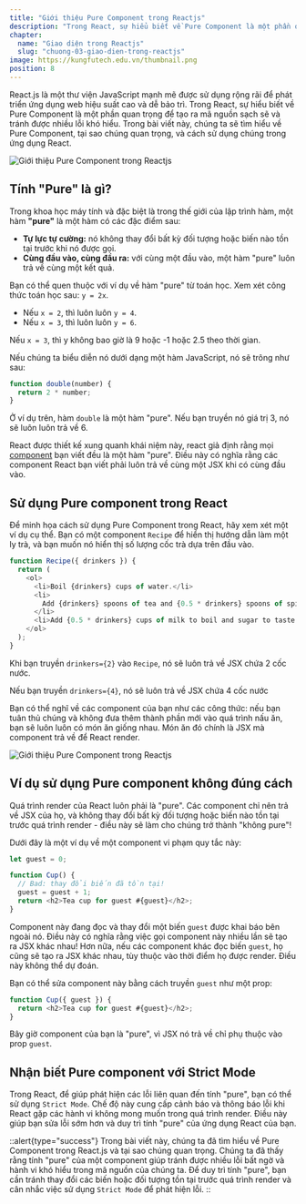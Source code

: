 ```yaml
---
title: "Giới thiệu Pure Component trong Reactjs"
description: "Trong React, sự hiểu biết về Pure Component là một phần quan trọng để tạo ra mã nguồn sạch sẽ và tránh được nhiều lỗi khó hiểu. Trong bài viết này, chúng ta sẽ tìm hiểu về Pure Component, tại sao chúng quan trọng, và cách sử dụng chúng trong ứng dụng React"
chapter:
  name: "Giao diện trong Reactjs"
  slug: "chuong-03-giao-dien-trong-reactjs"
image: https://kungfutech.edu.vn/thumbnail.png
position: 8
---
```


React.js là một thư viện JavaScript mạnh mẽ được sử dụng rộng rãi để phát triển ứng dụng web hiệu suất cao và dễ bảo trì. Trong React, sự hiểu biết về Pure Component là một phần quan trọng để tạo ra mã nguồn sạch sẽ và tránh được nhiều lỗi khó hiểu. Trong bài viết này, chúng ta sẽ tìm hiểu về Pure Component, tại sao chúng quan trọng, và cách sử dụng chúng trong ứng dụng React.

![Giới thiệu Pure Component trong Reactjs](https://github.com/techmely/hoc-lap-trinh/assets/29374426/16c1a030-08c4-4e29-927a-3062ada50d33)

## Tính "Pure" là gì?

Trong khoa học máy tính và đặc biệt là trong thế giới của lập trình hàm, một hàm **"pure"** là một hàm có các đặc điểm sau:

- **Tự lực tự cường:** nó không thay đổi bất kỳ đối tượng hoặc biến nào tồn tại trước khi nó được gọi.
- **Cùng đầu vào, cùng đầu ra:** với cùng một đầu vào, một hàm "pure" luôn trả về cùng một kết quả.

Bạn có thể quen thuộc với ví dụ về hàm "pure" từ toán học. Xem xét công thức toán học sau: `y = 2x`.

- Nếu `x = 2`, thì luôn luôn `y = 4`.
- Nếu `x = 3`, thì luôn luôn `y = 6`.

Nếu `x = 3`, thì y không bao giờ là 9 hoặc -1 hoặc 2.5 theo thời gian.

Nếu chúng ta biểu diễn nó dưới dạng một hàm JavaScript, nó sẽ trông như sau:

```javascript
function double(number) {
  return 2 * number;
}
```

Ở ví dụ trên, hàm `double` là một hàm "pure". Nếu bạn truyền nó giá trị 3, nó sẽ luôn luôn trả về 6.

React được thiết kế xung quanh khái niệm này, react giả định rằng mọi [component](/bai-viet/reactjs/component-trong-react-la-gi) bạn viết đều là một hàm "pure". Điều này có nghĩa rằng các component React bạn viết phải luôn trả về cùng một JSX khi có cùng đầu vào.

## Sử dụng Pure component trong React

Để minh họa cách sử dụng Pure Component trong React, hãy xem xét một ví dụ cụ thể. Bạn có một component `Recipe` để hiển thị hướng dẫn làm một ly trà, và bạn muốn nó hiển thị số lượng cốc trà dựa trên đầu vào.

```javascript
function Recipe({ drinkers }) {
  return (
    <ol>
      <li>Boil {drinkers} cups of water.</li>
      <li>
        Add {drinkers} spoons of tea and {0.5 * drinkers} spoons of spice.
      </li>
      <li>Add {0.5 * drinkers} cups of milk to boil and sugar to taste.</li>
    </ol>
  );
}
```

Khi bạn truyền `drinkers={2}` vào `Recipe`, nó sẽ luôn trả về JSX chứa 2 cốc nước.

Nếu bạn truyền `drinkers={4}`, nó sẽ luôn trả về JSX chứa 4 cốc nước

Bạn có thể nghĩ về các component của bạn như các công thức: nếu bạn tuân thủ chúng và không đưa thêm thành phần mới vào quá trình nấu ăn, bạn sẽ luôn luôn có món ăn giống nhau. Món ăn đó chính là JSX mà component trả về để React render.

![Giới thiệu Pure Component trong Reactjs](https://github.com/techmely/hoc-lap-trinh/assets/29374426/9331e2a5-8d3d-4cc1-9f43-bd38f03b7692)

## Ví dụ sử dụng Pure component không đúng cách

Quá trình render của React luôn phải là "pure". Các component chỉ nên trả về JSX của họ, và không thay đổi bất kỳ đối tượng hoặc biến nào tồn tại trước quá trình render - điều này sẽ làm cho chúng trở thành "không pure"!

Dưới đây là một ví dụ về một component vi phạm quy tắc này:

```javascript
let guest = 0;

function Cup() {
  // Bad: thay đổi biến đã tồn tại!
  guest = guest + 1;
  return <h2>Tea cup for guest #{guest}</h2>;
}
```

Component này đang đọc và thay đổi một biến `guest` được khai báo bên ngoài nó. Điều này có nghĩa rằng việc gọi component này nhiều lần sẽ tạo ra JSX khác nhau! Hơn nữa, nếu các component khác đọc biến `guest`, họ cũng sẽ tạo ra JSX khác nhau, tùy thuộc vào thời điểm họ được render. Điều này không thể dự đoán.

Bạn có thể sửa component này bằng cách truyền `guest` như một prop:

```javascript
function Cup({ guest }) {
  return <h2>Tea cup for guest #{guest}</h2>;
}
```

Bây giờ component của bạn là "pure", vì JSX nó trả về chỉ phụ thuộc vào prop `guest`.

## Nhận biết Pure component với Strict Mode

Trong React, để giúp phát hiện các lỗi liên quan đến tính "pure", bạn có thể sử dụng `Strict Mode`. Chế độ này cung cấp cảnh báo và thông báo lỗi khi React gặp các hành vi không mong muốn trong quá trình render. Điều này giúp bạn sửa lỗi sớm hơn và duy trì tính "pure" của ứng dụng React của bạn.

::alert{type="success"}
Trong bài viết này, chúng ta đã tìm hiểu về Pure Component trong React.js và tại sao chúng quan trọng. Chúng ta đã thấy rằng tính "pure" của một component giúp tránh được nhiều lỗi bất ngờ và hành vi khó hiểu trong mã nguồn của chúng ta. Để duy trì tính "pure", bạn cần tránh thay đổi các biến hoặc đối tượng tồn tại trước quá trình render và cân nhắc việc sử dụng `Strict Mode` để phát hiện lỗi.
::

